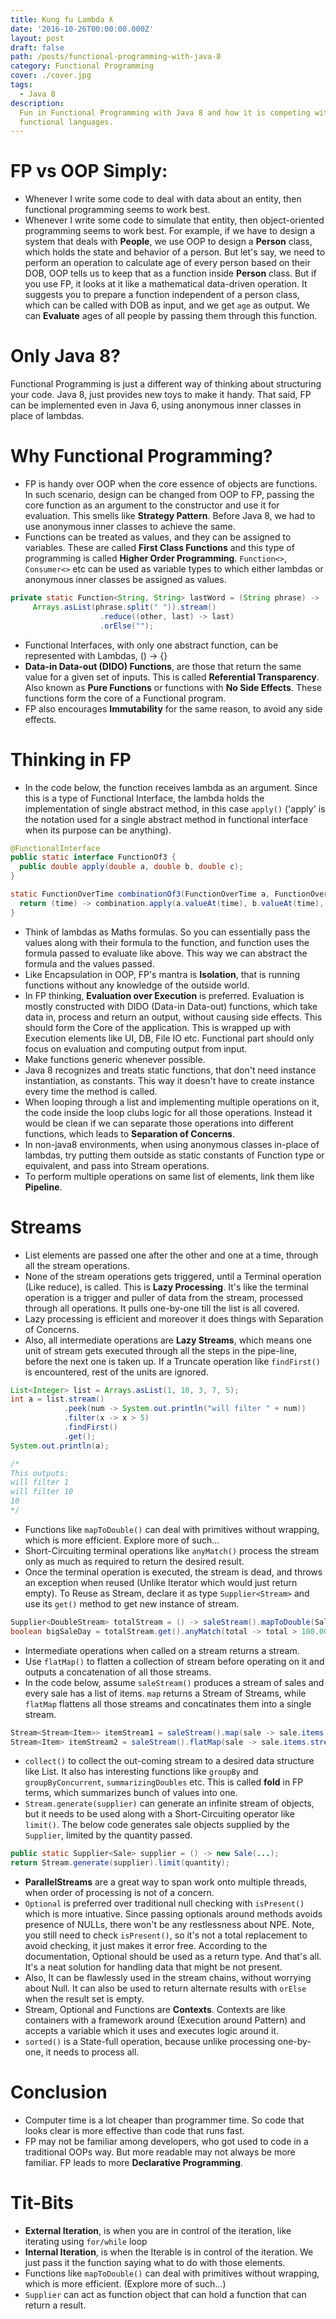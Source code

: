 ```yaml
---
title: Kung fu Lambda ƛ
date: '2016-10-26T00:00:00.000Z'
layout: post
draft: false
path: /posts/functional-programming-with-java-8
category: Functional Programming
cover: ./cover.jpg
tags:
  - Java 8
description:
  Fun in Functional Programming with Java 8 and how it is competing with younger
  functional languages.
---
```


# FP vs OOP Simply:

- Whenever I write some code to deal with data about an entity, then functional programming seems to work best.
- Whenever I write some code to simulate that entity, then object-oriented programming seems to work best. For example, if we have to design a system that deals with **People**, we use OOP to design a **Person** class, which holds the state and behavior of a person. But let's say, we need to perform an operation to calculate age of every person based on their DOB, OOP tells us to keep that as a function inside **Person** class. But if you use FP, it looks at it like a mathematical data-driven operation. It suggests you to prepare a function independent of a person class, which can be called with DOB as input, and we get `age` as output. We can **Evaluate** ages of all people by passing them through this function.

# Only Java 8?

Functional Programming is just a different way of thinking about structuring your code. Java 8, just provides new toys to make it handy. That said, FP can be implemented even in Java 6, using anonymous inner classes in place of lambdas.

# Why Functional Programming?

- FP is handy over OOP when the core essence of objects are functions. In such scenario, design can be changed from OOP to FP, passing the core function as an argument to the constructor and use it for evaluation. This smells like **Strategy Pattern**. Before Java 8, we had to use anonymous inner classes to achieve the same.
- Functions can be treated as values, and they can be assigned to variables. These are called **First Class Functions** and this type of programming is called **Higher Order Programming**. `Function<>`, `Consumer<>` etc can be used as variable types to which either lambdas or anonymous inner classes be assigned as values.

```java:title=firstclassfunction.java
private static Function<String, String> lastWord = (String phrase) ->
     Arrays.asList(phrase.split(" ")).stream()
                    .reduce((other, last) -> last)
                    .orElse("");
```

- Functional Interfaces, with only one abstract function, can be represented with Lambdas, () -> {}
- **Data-in Data-out (DIDO) Functions**, are those that return the same value for a given set of inputs. This is called **Referential Transparency**. Also known as **Pure Functions** or functions with **No Side Effects**. These functions form the core of a Functional program.
- FP also encourages **Immutability** for the same reason, to avoid any side effects.

# Thinking in FP

- In the code below, the function receives lambda as an argument. Since this is a type of Functional Interface, the lambda holds the implementation of single abstract method, in this case `apply()` ('apply' is the notation used for a single abstract method in functional interface when its purpose can be anything).

```java:title=functionalinterface.java
@FunctionalInterface
public static interface FunctionOf3 {
  public double apply(double a, double b, double c);
}

static FunctionOverTime combinationOf3(FunctionOverTime a, FunctionOverTime b, FunctionOverTime c, FunctionOf3 combination) {
  return (time) -> combination.apply(a.valueAt(time), b.valueAt(time), c.valueAt(time));
}
```

- Think of lambdas as Maths formulas. So you can essentially pass the values along with their formula to the function, and function uses the formula passed to evaluate like above. This way we can abstract the formula and the values passed.
- Like Encapsulation in OOP, FP's mantra is **Isolation**, that is running functions without any knowledge of the outside world.
- In FP thinking, **Evaluation over Execution** is preferred. Evaluation is mostly constructed with DIDO (Data-in Data-out) functions, which take data in, process and return an output, without causing side effects. This should form the Core of the application. This is wrapped up with Execution elements like UI, DB, File IO etc. Functional part should only focus on evaluation and computing output from input.
- Make functions generic whenever possible.
- Java 8 recognizes and treats static functions, that don't need instance instantiation, as constants. This way it doesn't have to create instance every time the method is called.
- When looping through a list and implementing multiple operations on it, the code inside the loop clubs logic for all those operations. Instead it would be clean if we can separate those operations into different functions, which leads to **Separation of Concerns**.
- In non-java8 environments, when using anonymous classes in-place of lambdas, try putting them outside as static constants of Function type or equivalent, and pass into Stream operations.
- To perform multiple operations on same list of elements, link them like **Pipeline**.

# Streams

- List elements are passed one after the other and one at a time, through all the stream operations.
- None of the stream operations gets triggered, until a Terminal operation (Like reduce), is called. This is **Lazy Processing**. It's like the terminal operation is a trigger and puller of data from the stream, processed through all operations. It pulls one-by-one till the list is all covered.
- Lazy processing is efficient and moreover it does things with Separation of Concerns.
- Also, all intermediate operations are **Lazy Streams**, which means one unit of stream gets executed through all the steps in the pipe-line, before the next one is taken up. If a Truncate operation like `findFirst()` is encountered, rest of the units are ignored.

```java:title=lazystream.java
List<Integer> list = Arrays.asList(1, 10, 3, 7, 5);
int a = list.stream()
            .peek(num -> System.out.println("will filter " + num))
            .filter(x -> x > 5)
            .findFirst()
            .get();
System.out.println(a);

/*
This outputs:
will filter 1
will filter 10
10
*/
```

- Functions like `mapToDouble()` can deal with primitives without wrapping, which is more efficient. Explore more of such...
- Short-Circuiting terminal operations like `anyMatch()` process the stream only as much as required to return the desired result.
- Once the terminal operation is executed, the stream is dead, and throws an exception when reused (Unlike Iterator which would just return empty). To Reuse as Stream, declare it as type `Supplier<Stream>` and use its `get()` method to get new instance of stream.

```java:title=supplier.java
Supplier<DoubleStream> totalStream = () -> saleStream().mapToDouble(Sale::total);
boolean bigSaleDay = totalStream.get().anyMatch(total -> total > 100.00);
```

- Intermediate operations when called on a stream returns a stream.
- Use `flatMap()` to flatten a collection of stream before operating on it and outputs a concatenation of all those streams.
- In the code below, assume `saleStream()` produces a stream of sales and every sale has a list of items. `map` returns a Stream of Streams, while `flatMap` flattens all those streams and concatinates them into a single stream.

```java:title=mapandflatmap.java
Stream<Stream<Item>> itemStream1 = saleStream().map(sale -> sale.items.stream());
Stream<Item> itemStream2 = saleStream().flatMap(sale -> sale.items.stream());
```

- `collect()` to collect the out-coming stream to a desired data structure like List. It also has interesting functions like `groupBy` and `groupByConcurrent`, `summarizingDoubles` etc. This is called **fold** in FP terms, which summarizes bunch of values into one.
- `Stream.generate(supplier)` can generate an infinite stream of objects, but it needs to be used along with a Short-Circuiting operator like `limit()`. The below code generates sale objects supplied by the `Supplier`, limited by the quantity passed.

```java:title=infinitestream.java
public static Supplier<Sale> supplier = () -> new Sale(...);
return Stream.generate(supplier).limit(quantity);
```

- **ParallelStreams** are a great way to span work onto multiple threads, when order of processing is not of a concern.
- `Optional` is preferred over traditional null checking with `isPresent()` which is more intuative. Since passing optionals around methods avoids presence of NULLs, there won't be any restlessness about NPE. Note, you still need to check `isPresent()`, so it's not a total replacement to avoid checking, it just makes it error free. According to the documentation, Optional should be used as a return type. And that's all. It's a neat solution for handling data that might be not present.
- Also, It can be flawlessly used in the stream chains, without worrying about Null. It can also be used to return alternate results with `orElse` when the result set is empty.
- Stream, Optional and Functions are **Contexts**. Contexts are like containers with a framework around (Execution around Pattern) and accepts a variable which it uses and executes logic around it.
- `sorted()` is a State-full operation, because unlike processing one-by-one, it needs to process all.

# Conclusion

- Computer time is a lot cheaper than programmer time. So code that looks clear is more effective than code that runs fast.
- FP may not be familiar among developers, who got used to code in a traditional OOPs way. But more readable may not always be more familiar. FP leads to more **Declarative Programming**.

# Tit-Bits

- **External Iteration**, is when you are in control of the iteration, like iterating using `for/while` loop
- **Internal Iteration**, is when the Iterable is in control of the iteration. We just pass it the function saying what to do with those elements.
- Functions like `mapToDouble()` can deal with primitives without wrapping, which is more efficient. (Explore more of such...)
- `Supplier` can act as function object that can hold a function that can return a result.
